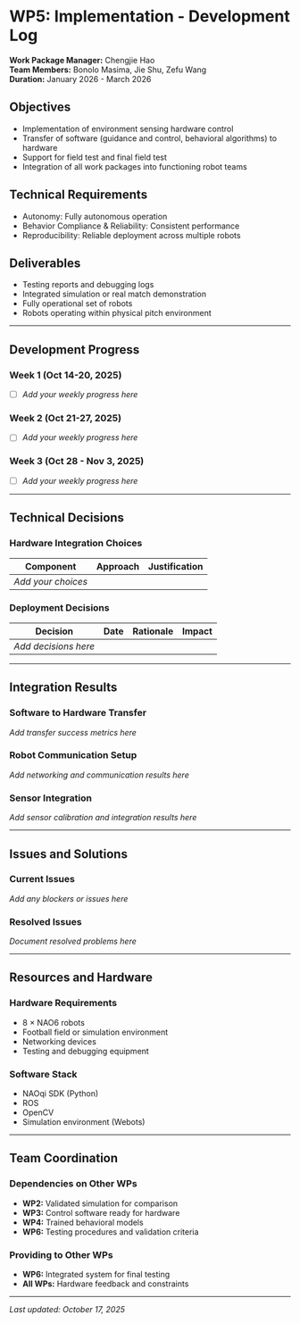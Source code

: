 # WP5: Implementation - Development Log

**Work Package Manager:** Chengjie Hao  
**Team Members:** Bonolo Masima, Jie Shu, Zefu Wang  
**Duration:** January 2026 - March 2026

## Objectives
- Implementation of environment sensing hardware control
- Transfer of software (guidance and control, behavioral algorithms) to hardware
- Support for field test and final field test
- Integration of all work packages into functioning robot teams

## Technical Requirements
- Autonomy: Fully autonomous operation
- Behavior Compliance & Reliability: Consistent performance
- Reproducibility: Reliable deployment across multiple robots

## Deliverables
- Testing reports and debugging logs
- Integrated simulation or real match demonstration
- Fully operational set of robots
- Robots operating within physical pitch environment

---

## Development Progress

### Week 1 (Oct 14-20, 2025)
- [ ] *Add your weekly progress here*

### Week 2 (Oct 21-27, 2025)
- [ ] *Add your weekly progress here*

### Week 3 (Oct 28 - Nov 3, 2025)
- [ ] *Add your weekly progress here*

---

## Technical Decisions

### Hardware Integration Choices
| Component | Approach | Justification |
|-----------|----------|---------------|
| *Add your choices* | | |

### Deployment Decisions
| Decision | Date | Rationale | Impact |
|----------|------|-----------|--------|
| *Add decisions here* | | | |

---

## Integration Results

### Software to Hardware Transfer
*Add transfer success metrics here*

### Robot Communication Setup
*Add networking and communication results here*

### Sensor Integration
*Add sensor calibration and integration results here*

---

## Issues and Solutions

### Current Issues
*Add any blockers or issues here*

### Resolved Issues
*Document resolved problems here*

---

## Resources and Hardware

### Hardware Requirements
- 8 × NAO6 robots
- Football field or simulation environment
- Networking devices
- Testing and debugging equipment

### Software Stack
- NAOqi SDK (Python)
- ROS
- OpenCV
- Simulation environment (Webots)

---

## Team Coordination

### Dependencies on Other WPs
- **WP2:** Validated simulation for comparison
- **WP3:** Control software ready for hardware
- **WP4:** Trained behavioral models
- **WP6:** Testing procedures and validation criteria

### Providing to Other WPs
- **WP6:** Integrated system for final testing
- **All WPs:** Hardware feedback and constraints

---

*Last updated: October 17, 2025*

